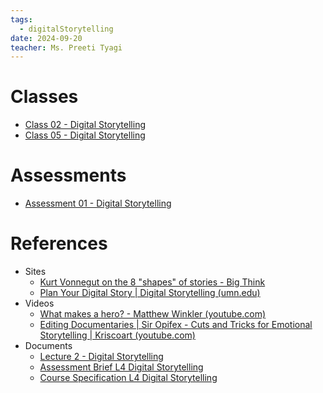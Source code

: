 ```yaml
---
tags:
  - digitalStorytelling
date: 2024-09-20
teacher: Ms. Preeti Tyagi
---
```

# Classes
- [Class 02 - Digital Storytelling](Class%2002%20-%20Digital%20Storytelling.md)
- [Class 05 - Digital Storytelling](Class%2005%20-%20Digital%20Storytelling.md)
# Assessments
- [Assessment 01 - Digital Storytelling](Assessments/Assessment%2001%20-%20Digital%20Storytelling.md)
# References
- Sites
	- [Kurt Vonnegut on the 8 "shapes" of stories - Big Think](https://bigthink.com/high-culture/vonnegut-shapes/#rebelltitem3)
	- [Plan Your Digital Story | Digital Storytelling (umn.edu)](https://digitalstory.umn.edu/students/plan)
- Videos
	- [What makes a hero? - Matthew Winkler (youtube.com)](https://www.youtube.com/watch?v=Hhk4N9A0oCA)
	- [Editing Documentaries | Sir Opifex - Cuts and Tricks for Emotional Storytelling | Kriscoart (youtube.com)](https://www.youtube.com/watch?v=COFpFGOSJV0)
- Documents
	- [Lecture 2 - Digital Storytelling](Documents/Lecture%201%20-%20Digital%20Storytelling.pptx)
	- [Assessment Brief L4 Digital Storytelling](Documents/Assesment%20Brief%20L4%20Digital%20Storytelling.pdf)
	- [Course Specification L4 Digital Storytelling](Documents/Course%20Specification%20L4%20Digital%20Storytelling.pdf)